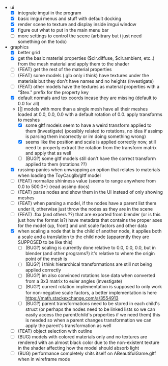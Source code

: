 - ui
    - [x] integrate imgui in the program
    - [x] basic imgui menus and stuff with default docking
    - [x] render scene to texture and display inside imgui window
    - [x] figure out what to put in the main menu bar
    - [ ] more settings to control the scene (arbitrary but i just need something on the todo)

- graphics
    - [x] better grid
    - [x] get the basic material properties ($clr.diffuse, $clr.ambient, etc..) from the mesh material and apply them to the shader
    - [ ] (FEAT) get the rest of the material properties
    - [ ] (FEAT) some models (.glb only i think) have textures under the materials but they don't have names and no heights (investigate)
    - [ ] (FEAT) other models have the textures as material properties with a "$tex." prefix for the property key
    - [x] default normals and tex coords incase they are missing (default to 0.0 for all)
    - [|] models with more than a single mesh have all their meshes loaded at 0.0, 0.0, 0.0 with a default rotation of 0.0. apply transforms to meshes
        - [x] some gltf models seem to have a weird transform applied to them (investigate) (possibly related to rotations, no idea if assimp is parsing them incorrectly or im doing something wrong)
        - [x] seems like the position and scale is applied correctly now, still need to properly extract the rotation from the transform matrix and apply that as well
        - [ ] (BUG?) some gltf models still don't have the correct transform applied to them (rotations ??)
    - [x] russimp panics when unwrapping an option that relates to materials when loading the ToyCar.glb/gltf model
    - [ ] (FEAT) normalize shininess value (seems to range anywhere from 0.0 to 500.0+) (read assimp docs)
    - [ ] (FEAT) parse nodes and show them in the UI instead of only showing meshes
    - [ ] (FEAT) when parsing a model, if the nodes have a parent list them under it, otherwise just throw the nodes as they are in the scene
    - [ ] (FEAT) .fbx (and others ??) that are exported from blender (or is this just how the format is?) have metadata that contains the proper axes for the model (up, front) and unit scale factors and other data
    - [x] when scaling a node that is the child of another node, it applies both a scale and a translation to the child node (apparently they are SUPPOSED to be like this)
        - [ ] (BUG?) scaling is currently done relative to 0.0, 0.0, 0.0, but in blender (and other programs?) it's relative to where the origin point of the mesh is
        - [ ] (BUG?) i think hierarchical transformations are still not being applied correctly
        - [ ] (BUG?) im also convinced rotations lose data when converted from a 3x3 matrix to euler angles (investigate)
        - [ ] (BUG?) current rotation implementation is supposed to only work for non-negative scale factors, a better implementation is here https://math.stackexchange.com/a/3554913
        - [ ] (BUG?) parent transformations need to be stored in each child's struct (or perhaps the nodes need to be linked lists so we can easily access the parent/child's properties if we need them) this is needed so when a parent changes transformation we can apply the parent's transformation as well
    - [ ] (FEAT) object selection with outline
    - [ ] (BUG) models with colored materials only and no textures are rendered with an almost black color due to the non-existent texture in the shader affecting how the model should absorb light
    - [ ] (BUG) performance completely shits itself on ABeautifulGame.gltf when in wireframe mode

